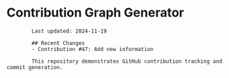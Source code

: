 # Contribution Graph Generator
            
            Last updated: 2024-11-19
            
            ## Recent Changes
            - Contribution #47: Add new information
            
            This repository demonstrates GitHub contribution tracking and commit generation.
        
